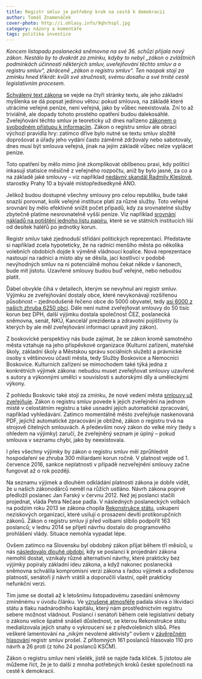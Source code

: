 ```yaml
---
title: Registr smluv je potřebný krok na cestě k demokracii
author: Tomáš Znamenáček
cover-photo: http://i.ohlasy.info/9qhrhspl.jpg
category: názory a komentáře
tags: politika investice
---
```


*Koncem listopadu poslanecká sněmovna na své 36. schůzi přijala nový zákon. Nestálo by to dvakrát za zmínku, kdyby to nebyl „zákon o zvláštních podmínkách účinnosti některých smluv, uveřejňování těchto smluv a o registru smluv“, zkráceně „zákon o registru smluv“. Ten naopak stojí za zmínku hned třikrát: kvůli své stručnosti, svému dosahu a své trnité cestě legislativním procesem.*

[Schválený text zákona](http://www.psp.cz/sqw/text/tiskt.sqw?O=7&CT=42&CT1=11) se vejde na čtyři stránky textu, ale jeho základní myšlenka se dá popsat jedinou větou: pokud smlouva, na základě které utrácíme veřejné peníze, není veřejná, jako by vůbec neexistovala. Zní to až triviálně, ale dopady tohoto prostého opatření budou dalekosáhlé. Zveřejňování těchto smluv je teoreticky už dnes nařízeno [zákonem o svobodném přístupu k informacím](http://portal.gov.cz/zakon/106/1999). Zákon o registru smluv ale obrací výchozí pravidla hry: zatímco dříve bylo nutné se textu smluv složitě doprošovat a úřady jeho vydání často záměrně zdržovaly nebo sabotovaly, dnes musí být smlouva veřejná, jinak na jejím základě vůbec nelze vyplácet peníze.

Toto opatření by mělo mimo jiné zkomplikovat oblíbenou praxi, kdy politici inkasují statisíce měsíčně z veřejného rozpočtu, aniž by bylo jasné, za co a na základě jaké smlouvy – viz například [nedávný skandál Radmily Kleslové](http://domaci.ihned.cz/c1-64769480-radmila-kleslova-inkasuje-od-prazskych-firem-360-tisic-korun-mesicne-tvrdi-pirati), starostky Prahy 10 a bývalé místopředsedkyně ANO.

Jelikož budou dostupné všechny smlouvy pro celou republiku, bude také snazší porovnat, kolik veřejné instituce platí za různé služby. Toto veřejné srovnání by mělo efektivně snížit počet případů, kdy za srovnatelné služby zbytečně platíme nesrovnatelně vyšší peníze. Viz například [srovnání nákladů na potištění jednoho listu papíru](http://www.rozhlas.cz/zpravy/data/_zprava/kolik-plati-urady-za-potisteny-list-papiru-nekde-padesatnik-jinde-pres-3-koruny--1497280), které se ve státních institucích liší od desítek haléřů po jednotky korun.

Registr smluv také zjednoduší střídání politických reprezentací. Představte si například zcela hypoteticky, že na radnici menšího města po několika volebních obdobích dojde k výměně vládnoucí koalice. Nová reprezentace nastoupí na radnici a místo aby se děsila, jací kostlivci v podobě nevýhodných smluv na ni potenciálně mohou čekat někde v šanonech, bude mít jistotu. Uzavřené smlouvy budou buď veřejné, nebo nebudou platit.

Ďábel obvykle číhá v detailech, kterým se nevyhnul ani registr smluv. Výjimku ze zveřejňování dostaly obce, které nevykonávají rozšířenou působnost – zjednodušeně řečeno obce do 5000 obyvatel, tedy [asi 6000 z našich zhruba 6250 obcí](http://portal.uur.cz/spravni-usporadani-cr-organy-uzemniho-planovani/obce.asp). Dále není nutné zveřejňovat smlouvy do 50 tisíc korun bez DPH, další výjimku dostala společnost ČEZ, poslanecká sněmovna, senát, NKÚ, Kancelář prezidenta a zdravotní pojišťovny (u kterých by ale měl zveřejňování informací upravit jiný zákon).

Z boskovické perspektivy nás bude zajímat, že se zákon kromě samotného města vztahuje na jeho příspěvkové organizace (Kulturní zařízení, mateřské školy, základní školy a Městskou správu sociálních služeb) a právnické osoby s většinovou účastí města, tedy Služby Boskovice a Nemocnici Boskovice. Kulturních zařízení se mimochodem také týká jedna z konkrétních výjimek zákona: nebudou muset zveřejňovat smlouvy uzavřené s autory a výkonnými umělci v souvislosti s autorskými díly a uměleckými výkony.

Z pohledu Boskovic také stojí za zmínku, že nové vedení města [smlouvy už zveřejňuje](http://boskovice.cz/majetkopravni-smlouvy/ds-1455). Zákon o registru smluv povede k jejich zveřejnění na jednom místě v celostátním registru a také usnadní jejich automatické zpracování, například vyhledávání. Zatímco momentálně město zveřejňuje naskenovaná PDF, jejichž automatické zpracování je obtížné, zákon o registru trvá na strojově čitelných smlouvách. A především nový zákon do velké míry (tedy s ohledem na výjimky) zaručí, že zveřejněný seznam je úplný – pokud smlouva v seznamu chybí, jako by neexistovala.

I přes všechny výjimky by zákon o registru smluv měl zprůhlednit hospodaření se zhruba 300 miliardami korun ročně. V platnost vejde od 1. července 2016, sankce neplatnosti v případě nezveřejnění smlouvy začne fungovat až o rok později.

Na seznamu výjimek a dlouhém odkládání platnosti zákona je dobře vidět, že u našich zákonodárců neměl na růžích ustláno. Návrh zákona poprvé předložil poslanec Jan Farský v červnu 2012. Než jej poslanci stačili projednat, vláda Petra Nečase padla. V následných poslaneckých volbách na podzim roku 2013 se zákona chopila [Rekonstrukce státu](http://www.rekonstrukcestatu.cz/), uskupení neziskových organizací, které usilují o prosazení devíti protikorupčních zákonů. Zákon o registru smluv jí před volbami slíbilo podpořit 163 poslanců; v lednu 2014 se přijetí návrhu dostalo do programového prohlášení vlády. Situace nemohla vypadat lépe.

Ovšem zatímco na Slovensku byl obdobný zákon přijat během tří měsíců, u nás [následovalo dlouhé období](http://www.psp.cz/sqw/text/historie.sqw?o=7&T=42), kdy se poslanci k projednání zákona nemohli dostat, vznikaly různé alternativní návrhy, které prakticky bez výjimky popíraly základní ideu zákona, a když nakonec poslanecká sněmovna schválila kompromisní verzi zákona s řadou výjimek a odloženou platností, senátoři jí návrh vrátili a doporučili vlastní, opět prakticky nefunkční verzi.

Tím jsme se dostali až k letošnímu listopadovému zasedání sněmovny zmíněnému v úvodu článku. Ve [vzrušené atmosféře](http://www.psp.cz/eknih/2013ps/audio/2015/11/24/index.htm) padala slova o likvidaci státu a tlaku nadnárodního kapitálu, který nám prostřednictvím registru sebere možnost vládnout. Poslanci i senátoři během celé legislativní debaty o zákonu velice špatně snášeli důslednost, se kterou Rekonstrukce státu medializovala jejich snahy o vykroucení se z předvolebních slibů. Přes veškeré lamentování na „nikým nevolené aktivisty“ ovšem v [závěrečném hlasování](http://www.psp.cz/sqw/hlasy.sqw?g=61825) registr smluv prošel. Z přítomných 161 poslanců hlasovalo 110 pro návrh a 26 proti (z toho 24 poslanců KSČM).

Zákon o registru smluv není všelék, jistě se najde řada kliček. S jistotou ale můžeme říct, že je to další z mnoha potřebných kroků české společnosti na cestě k demokracii.
